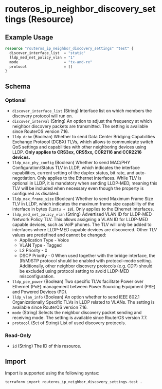 # routeros_ip_neighbor_discovery_settings (Resource)


## Example Usage
```terraform
resource "routeros_ip_neighbor_discovery_settings" "test" {
  discover_interface_list  = "static"
  lldp_med_net_policy_vlan = "1"
  mode                     = "tx-and-rx"
  protocol                 = []
}
```

<!-- schema generated by tfplugindocs -->
## Schema

### Optional

- `discover_interface_list` (String) Interface list on which members the discovery protocol will run on.
- `discover_interval` (String) An option to adjust the frequency at which neighbor discovery packets are transmitted. The setting is available since RouterOS version 7.16.
- `lldp_dcbx` (Boolean) Whether to send Data Center Bridging Capabilities Exchange Protocol (DCBX) TLVs, which allows to communicate switch QoS settings and capabilities with other neighboring devices using LLDP. **Only applies to CRS3xx, CRS5xx, CCR2116 and CCR2216 devices.**
- `lldp_mac_phy_config` (Boolean) Whether to send MAC/PHY Configuration/Status TLV in LLDP, which indicates the interface capabilities, current setting of the duplex status, bit rate, and auto-negotiation. Only applies to the Ethernet interfaces. While TLV is optional in LLDP, it is mandatory when sending LLDP-MED, meaning this TLV will be included when necessary even though the property is configured as disabled.
- `lldp_max_frame_size` (Boolean) Whether to send Maximum Frame Size TLV in LLDP, which indicates the maximum frame size capability of the interface in bytes (`l2mtu + 18`). Only applies to the Ethernet interfaces.
- `lldp_med_net_policy_vlan` (String) Advertised VLAN ID for LLDP-MED Network Policy TLV. This allows assigning a VLAN ID for LLDP-MED capable devices, such as VoIP phones. The TLV will only be added to interfaces where LLDP-MED capable devices are discovered. Other TLV values are predefined and cannot be changed:
  * Application Type - Voice
  * VLAN Type - Tagged
  * L2 Priority - 0
  * DSCP Priority - 0
When used together with the bridge interface, the (R/M)STP protocol should be enabled with protocol-mode setting.
Additionally, other neighbor discovery protocols (e.g. CDP) should be excluded using protocol setting to avoid LLDP-MED misconfiguration.
- `lldp_poe_power` (Boolean) Two specific TLVs facilitate Power over Ethernet (PoE) management between Power Sourcing Equipment (PSE) and Powered Devices (PD).
- `lldp_vlan_info` (Boolean) An option whether to send IEEE 802.1 Organizationally Specific TLVs in LLDP related to VLANs. The setting is available since RouterOS version 7.16.
- `mode` (String) Selects the neighbor discovery packet sending and receiving mode. The setting is available since RouterOS version 7.7.
- `protocol` (Set of String) List of used discovery protocols.

### Read-Only

- `id` (String) The ID of this resource.

## Import
Import is supported using the following syntax:
```shell
terraform import routeros_ip_neighbor_discovery_settings.test .
```
